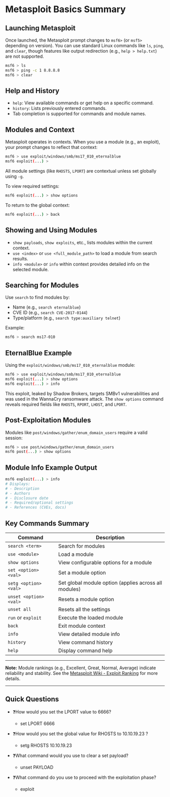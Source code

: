# Metasploit Basics Summary

## Launching Metasploit
Once launched, the Metasploit prompt changes to `msf6>` (or `msf5>` depending on version). You can use standard Linux commands like `ls`, `ping`, and `clear`, though features like output redirection (e.g., `help > help.txt`) are not supported.

```bash
msf6 > ls
msf6 > ping -c 1 8.8.8.8
msf6 > clear
```

## Help and History
- `help`: View available commands or get help on a specific command.
- `history`: Lists previously entered commands.
- Tab completion is supported for commands and module names.

## Modules and Context
Metasploit operates in contexts. When you use a module (e.g., an exploit), your prompt changes to reflect that context:

```bash
msf6 > use exploit/windows/smb/ms17_010_eternalblue
msf6 exploit(...) >
```

All module settings (like `RHOSTS`, `LPORT`) are contextual unless set globally using `-g`.

To view required settings:
```bash
msf6 exploit(...) > show options
```

To return to the global context:
```bash
msf6 exploit(...) > back
```

## Showing and Using Modules
- `show payloads`, `show exploits`, etc., lists modules within the current context.
- `use <index>` or `use <full_module_path>` to load a module from search results.
- `info <module>` or `info` within context provides detailed info on the selected module.

## Searching for Modules
Use `search` to find modules by:
- Name (e.g., `search eternalblue`)
- CVE ID (e.g., `search CVE-2017-0144`)
- Type/platform (e.g., `search type:auxiliary telnet`)

Example:
```bash
msf6 > search ms17-010
```

## EternalBlue Example
Using the `exploit/windows/smb/ms17_010_eternalblue` module:
```bash
msf6 > use exploit/windows/smb/ms17_010_eternalblue
msf6 exploit(...) > show options
msf6 exploit(...) > info
```

This exploit, leaked by Shadow Brokers, targets SMBv1 vulnerabilities and was used in the WannaCry ransomware attack. The `show options` command reveals required fields like `RHOSTS`, `RPORT`, `LHOST`, and `LPORT`.

## Post-Exploitation Modules
Modules like `post/windows/gather/enum_domain_users` require a valid session:
```bash
msf6 > use post/windows/gather/enum_domain_users
msf6 post(...) > show options
```

## Module Info Example Output
```bash
msf6 exploit(...) > info
# Displays:
# - Description
# - Authors
# - Disclosure date
# - Required/optional settings
# - References (CVEs, docs)
```

## Key Commands Summary

| Command             | Description                                      |
|---------------------|--------------------------------------------------|
| `search <term>`     | Search for modules                               |
| `use <module>`      | Load a module                                    |
| `show options`      | View configurable options for a module           |
| `set <option> <val>`| Set a module option                              |
| `setg <option> <val>`| Set global module option (applies across all modules) |
| `unset <option> <val>`| Resets a module option                         |
| `unset all`          | Resets all the settings                         |
| `run` or `exploit`  | Execute the loaded module                        |
| `back`              | Exit module context                              |
| `info`              | View detailed module info                        |
| `history`           | View command history                             |
| `help`              | Display command help                             |

---

**Note:** Module rankings (e.g., Excellent, Great, Normal, Average) indicate reliability and stability. See the [Metasploit Wiki - Exploit Ranking](https://github.com/rapid7/metasploit-framework/wiki/Exploit-Ranking) for more details.

---

## Quick Questions

- ❓How would you set the LPORT value to 6666?
  - set LPORT 6666

- ❓How would you set the global value for RHOSTS to 10.10.19.23 ?
  - setg RHOSTS 10.10.19.23

- ❓What command would you use to clear a set payload?
  - unset PAYLOAD

- ❓What command do you use to proceed with the exploitation phase?
  - exploit
